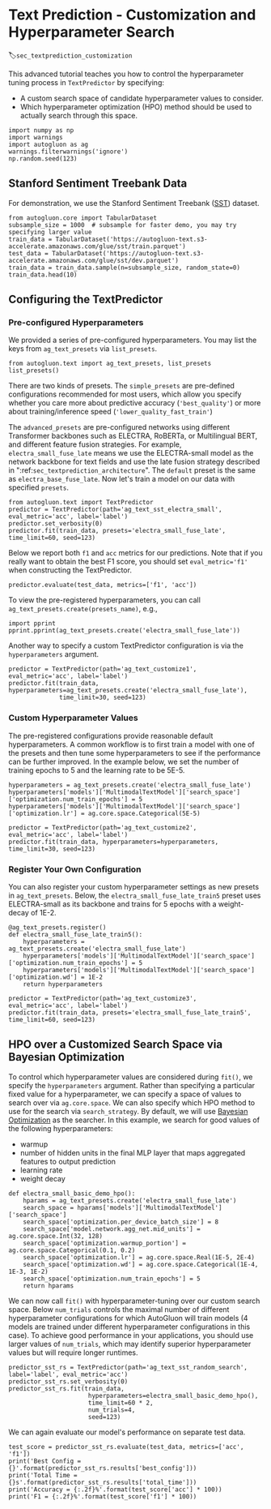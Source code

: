 # Text Prediction - Customization and Hyperparameter Search
:label:`sec_textprediction_customization`

This advanced tutorial teaches you how to control the hyperparameter tuning process in `TextPredictor` by specifying:

- A custom search space of candidate hyperparameter values to consider.
- Which hyperparameter optimization (HPO) method should be used to actually search through this space.


```{.python .input}
import numpy as np
import warnings
import autogluon as ag
warnings.filterwarnings('ignore')
np.random.seed(123)
```

## Stanford Sentiment Treebank Data

For demonstration, we use the Stanford Sentiment Treebank ([SST](https://nlp.stanford.edu/sentiment/)) dataset.

```{.python .input}
from autogluon.core import TabularDataset
subsample_size = 1000  # subsample for faster demo, you may try specifying larger value
train_data = TabularDataset('https://autogluon-text.s3-accelerate.amazonaws.com/glue/sst/train.parquet')
test_data = TabularDataset('https://autogluon-text.s3-accelerate.amazonaws.com/glue/sst/dev.parquet')
train_data = train_data.sample(n=subsample_size, random_state=0)
train_data.head(10)
```

## Configuring the TextPredictor

### Pre-configured Hyperparameters

We provided a series of pre-configured hyperparameters. You may list the keys from `ag_text_presets` via `list_presets`.

```{.python .input}
from autogluon.text import ag_text_presets, list_presets
list_presets()
```

There are two kinds of presets. The `simple_presets` are pre-defined configurations recommended for most users, which allow you specify whether you care more about predictive accuracy (`'best_quality'`) or more about training/inference speed (`'lower_quality_fast_train'`)

The `advanced_presets` are pre-configured networks using different Transformer backbones such as ELECTRA, RoBERTa, or Multilingual BERT, and different feature fusion strategies. For example, `electra_small_fuse_late` means we use the ELECTRA-small model as the network backbone for text fields  and use the late fusion strategy described in ":ref:`sec_textprediction_architecture`". The  `default` preset is the same as `electra_base_fuse_late`. Now let's train a model on our data with specified `presets`.

```{.python .input}
from autogluon.text import TextPredictor
predictor = TextPredictor(path='ag_text_sst_electra_small', eval_metric='acc', label='label')
predictor.set_verbosity(0)
predictor.fit(train_data, presets='electra_small_fuse_late', time_limit=60, seed=123)
```

Below we report both `f1` and `acc` metrics for our predictions. Note that if you really want to obtain the best F1 score, you should set `eval_metric='f1'` when constructing the TextPredictor.

```{.python .input}
predictor.evaluate(test_data, metrics=['f1', 'acc'])
```

To view the pre-registered hyperparameters, you can call `ag_text_presets.create(presets_name)`, e.g.,

```{.python .input}
import pprint
pprint.pprint(ag_text_presets.create('electra_small_fuse_late'))
```

Another way to specify a custom TextPredictor configuration is via the `hyperparameters` argument.

```{.python .input}
predictor = TextPredictor(path='ag_text_customize1', eval_metric='acc', label='label')
predictor.fit(train_data, hyperparameters=ag_text_presets.create('electra_small_fuse_late'),
              time_limit=30, seed=123)
```

### Custom Hyperparameter Values

The pre-registered configurations provide reasonable default hyperparameters. A common workflow is to first train a model with one of the presets and then tune some hyperparameters to see if the performance can be further improved. In the example below, we set the number of training epochs to 5 and the learning rate to be 5E-5.

```{.python .input}
hyperparameters = ag_text_presets.create('electra_small_fuse_late')
hyperparameters['models']['MultimodalTextModel']['search_space']['optimization.num_train_epochs'] = 5
hyperparameters['models']['MultimodalTextModel']['search_space']['optimization.lr'] = ag.core.space.Categorical(5E-5)

predictor = TextPredictor(path='ag_text_customize2', eval_metric='acc', label='label')
predictor.fit(train_data, hyperparameters=hyperparameters, time_limit=30, seed=123)
```

### Register Your Own Configuration

You can also register your custom hyperparameter settings as new presets in `ag_text_presets`. Below, the `electra_small_fuse_late_train5` preset uses ELECTRA-small as its backbone
and trains for 5 epochs with a weight-decay of 1E-2.

```{.python .input}
@ag_text_presets.register()
def electra_small_fuse_late_train5():
    hyperparameters = ag_text_presets.create('electra_small_fuse_late')
    hyperparameters['models']['MultimodalTextModel']['search_space']['optimization.num_train_epochs'] = 5
    hyperparameters['models']['MultimodalTextModel']['search_space']['optimization.wd'] = 1E-2
    return hyperparameters

predictor = TextPredictor(path='ag_text_customize3', eval_metric='acc', label='label')
predictor.fit(train_data, presets='electra_small_fuse_late_train5', time_limit=60, seed=123)
```

## HPO over a Customized Search Space via Bayesian Optimization

To control which hyperparameter values are considered during `fit()`, we specify the `hyperparameters` argument. Rather than specifying a particular fixed value for a hyperparameter, we can specify a space of values to search over via `ag.core.space`. 
We can also specify which HPO method to use for the search via `search_strategy`. 
By default, we will use [Bayesian Optimization](https://arxiv.org/pdf/1807.02811.pdf) as the searcher.
In this example, we search for good values of the following hyperparameters:

- warmup
- number of hidden units in the final MLP layer that maps aggregated features to output prediction
- learning rate
- weight decay


```{.python .input}
def electra_small_basic_demo_hpo():
    hparams = ag_text_presets.create('electra_small_fuse_late')
    search_space = hparams['models']['MultimodalTextModel']['search_space']
    search_space['optimization.per_device_batch_size'] = 8
    search_space['model.network.agg_net.mid_units'] = ag.core.space.Int(32, 128)
    search_space['optimization.warmup_portion'] = ag.core.space.Categorical(0.1, 0.2)
    search_space['optimization.lr'] = ag.core.space.Real(1E-5, 2E-4)
    search_space['optimization.wd'] = ag.core.space.Categorical(1E-4, 1E-3, 1E-2)
    search_space['optimization.num_train_epochs'] = 5
    return hparams
```

We can now call `fit()` with hyperparameter-tuning over our custom search space.
Below `num_trials` controls the maximal number of different hyperparameter configurations for which AutoGluon will train models (4 models are trained under different hyperparameter configurations in this case). To achieve good performance in your applications, you should use larger values of `num_trials`, which may identify superior hyperparameter values but will require longer runtimes.

```{.python .input}
predictor_sst_rs = TextPredictor(path='ag_text_sst_random_search', label='label', eval_metric='acc')
predictor_sst_rs.set_verbosity(0)
predictor_sst_rs.fit(train_data,
                      hyperparameters=electra_small_basic_demo_hpo(),
                      time_limit=60 * 2,
                      num_trials=4,
                      seed=123)
```

We can again evaluate our model's performance on separate test data.

```{.python .input}
test_score = predictor_sst_rs.evaluate(test_data, metrics=['acc', 'f1'])
print('Best Config = {}'.format(predictor_sst_rs.results['best_config']))
print('Total Time = {}s'.format(predictor_sst_rs.results['total_time']))
print('Accuracy = {:.2f}%'.format(test_score['acc'] * 100))
print('F1 = {:.2f}%'.format(test_score['f1'] * 100))
```


